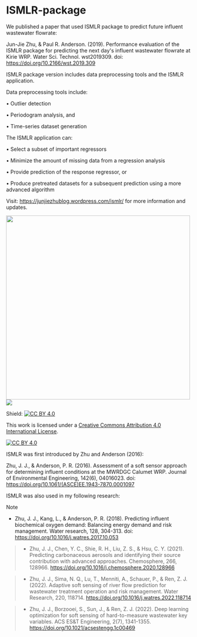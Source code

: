 # ISMLR-package

We published a paper that used ISMLR package to predict future influent wastewater flowrate:

Jun-Jie Zhu, & Paul R. Anderson. (2019). Performance evaluation of the ISMLR package for predicting the next day's influent wastewater flowrate at Kirie WRP. Water Sci. Technol. wst2019309. doi: https://doi.org/10.2166/wst.2019.309



ISMLR package version includes data preprocessing tools and the ISMLR application.

Data preprocessing tools include:

• Outlier detection

• Periodogram analysis, and 

• Time-series dataset generation

The ISMLR application can:

• Select a subset of important regressors

• Minimize the amount of missing data from a regression analysis

• Provide prediction of the response regressor, or

• Produce pretreated datasets for a subsequent prediction using a more advanced algorithm

Visit: https://junjiezhublog.wordpress.com/ismlr/ for more information and updates.

<img src="https://junjiezhublog.files.wordpress.com/2018/07/ismlr-package_interface.png" width="500">

<img src="https://junjiezhublog.files.wordpress.com/2018/03/ismlr-application-ver-1-2.png?w=1920">


Shield: [![CC BY 4.0][cc-by-shield]][cc-by]

This work is licensed under a
[Creative Commons Attribution 4.0 International License][cc-by].

[![CC BY 4.0][cc-by-image]][cc-by]

[cc-by]: http://creativecommons.org/licenses/by/4.0/
[cc-by-image]: https://i.creativecommons.org/l/by/4.0/88x31.png
[cc-by-shield]: https://img.shields.io/badge/License-CC%20BY%204.0-lightgrey.svg



ISMLR was first introduced by Zhu and Anderson (2016):

Zhu, J. J., & Anderson, P. R. (2016). Assessment of a soft sensor approach for determining influent conditions at the MWRDGC Calumet WRP. Journal of Environmental Engineering, 142(6), 04016023. doi: https://doi.org/10.1061/(ASCE)EE.1943-7870.0001097


ISMLR was also used in my following research:
> [!NOTE]
> * Zhu, J. J., Kang, L., & Anderson, P. R. (2018). Predicting influent biochemical oxygen demand: Balancing energy demand and risk management. Water research, 128, 304-313. doi: https://doi.org/10.1016/j.watres.2017.10.053

> * Zhu, J. J., Chen, Y. C., Shie, R. H., Liu, Z. S., & Hsu, C. Y. (2021). Predicting carbonaceous aerosols and identifying their source contribution with advanced approaches. Chemosphere, 266, 128966. https://doi.org/10.1016/j.chemosphere.2020.128966

> * Zhu, J. J., Sima, N. Q., Lu, T., Menniti, A., Schauer, P., & Ren, Z. J. (2022). Adaptive soft sensing of river flow prediction for wastewater treatment operation and risk management. Water Research, 220, 118714. https://doi.org/10.1016/j.watres.2022.118714

> * Zhu, J. J., Borzooei, S., Sun, J., & Ren, Z. J. (2022). Deep learning optimization for soft sensing of hard-to-measure wastewater key variables. ACS ES&T Engineering, 2(7), 1341-1355. https://doi.org/10.1021/acsestengg.1c00469


